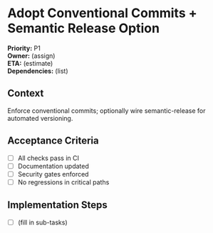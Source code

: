 # Adopt Conventional Commits + Semantic Release Option
**Priority:** P1  
**Owner:** (assign)  
**ETA:** (estimate)  
**Dependencies:** (list)  

## Context
Enforce conventional commits; optionally wire semantic-release for automated versioning.

## Acceptance Criteria
- [ ] All checks pass in CI
- [ ] Documentation updated
- [ ] Security gates enforced
- [ ] No regressions in critical paths

## Implementation Steps
- [ ] (fill in sub-tasks)
